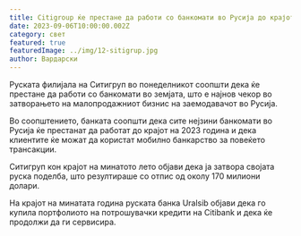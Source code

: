 ```yaml
---
title: Citigroup ќе престане да работи со банкомати во Русија до крајот на годината
date: 2023-09-06T10:00:00.002Z
category: свет
featured: true
featuredImage: ../img/12-sitigrup.jpg
author: Вардарски
---
```

Руската филијала на Ситигруп во понеделникот соопшти дека ќе престане да работи со банкомати во земјата, што е најнов чекор во затворањето на малопродажниот бизнис на заемодавачот во Русија.

Во соопштението, банката соопшти дека сите нејзини банкомати во Русија ќе престанат да работат до крајот на 2023 година и дека клиентите ќе можат да користат мобилно банкарство за повеќето трансакции.

Ситигруп кон крајот на минатото лето објави дека ја затвора својата руска поделба, што резултираше со отпис од околу 170 милиони долари.

На крајот на минатата година руската банка Uralsib објави дека го купила портфолиото на потрошувачки кредити на Citibank и дека ќе продолжи да ги сервисира.